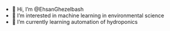 - 👋 Hi, I’m @EhsanGhezelbash
- 👀 I’m interested in machine learning in environmental science
- 🌱 I’m currently learning automation of hydroponics

<!---
EhsanGhezelbash/EhsanGhezelbash is a ✨ special ✨ repository because its `README.md` (this file) appears on your GitHub profile.
You can click the Preview link to take a look at your changes.
--->

